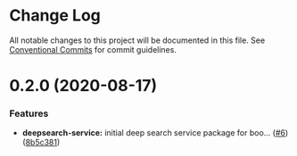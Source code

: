 # Change Log

All notable changes to this project will be documented in this file. See
[Conventional Commits](https://conventionalcommits.org) for commit guidelines.

# 0.2.0 (2020-08-17)

### Features

- **deepsearch-service:** initial deep search service package for boo…
  ([#6](https://github.com/VirtusLab/strapi-molecules/issues/6))
  ([8b5c381](https://github.com/VirtusLab/strapi-molecules/commit/8b5c381f6f1ad3bff8263435b86d176d6d89b64a))
